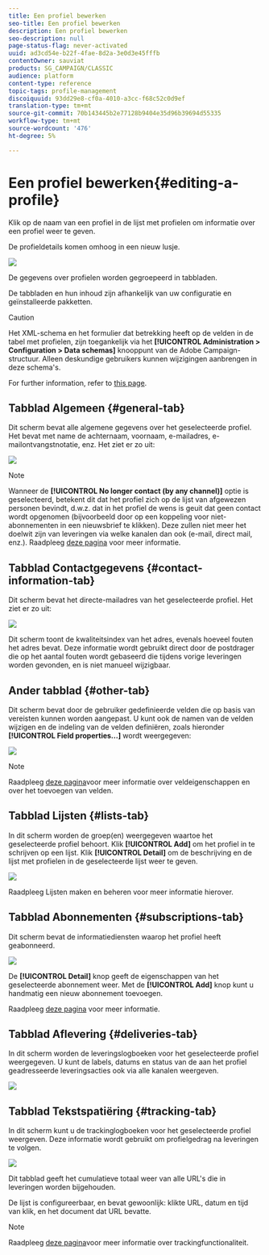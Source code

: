 ```yaml
---
title: Een profiel bewerken
seo-title: Een profiel bewerken
description: Een profiel bewerken
seo-description: null
page-status-flag: never-activated
uuid: ad3cd54e-b22f-4fae-8d2a-3e0d3e45fffb
contentOwner: sauviat
products: SG_CAMPAIGN/CLASSIC
audience: platform
content-type: reference
topic-tags: profile-management
discoiquuid: 93dd29e8-cf0a-4010-a3cc-f68c52c0d9ef
translation-type: tm+mt
source-git-commit: 70b143445b2e77128b9404e35d96b39694d55335
workflow-type: tm+mt
source-wordcount: '476'
ht-degree: 5%

---
```



# Een profiel bewerken{#editing-a-profile}

Klik op de naam van een profiel in de lijst met profielen om informatie over een profiel weer te geven.

De profieldetails komen omhoog in een nieuw lusje.

![](assets/s_user_recipient_edit.png)

De gegevens over profielen worden gegroepeerd in tabbladen.

De tabbladen en hun inhoud zijn afhankelijk van uw configuratie en geïnstalleerde pakketten.

>[!CAUTION]
>
>Het XML-schema en het formulier dat betrekking heeft op de velden in de tabel met profielen, zijn toegankelijk via het **[!UICONTROL Administration > Configuration > Data schemas]** knooppunt van de Adobe Campaign-structuur. Alleen deskundige gebruikers kunnen wijzigingen aanbrengen in deze schema&#39;s.
>
>For further information, refer to [this page](../../configuration/using/about-schema-edition.md).

## Tabblad Algemeen {#general-tab}

Dit scherm bevat alle algemene gegevens over het geselecteerde profiel. Het bevat met name de achternaam, voornaam, e-mailadres, e-mailontvangstnotatie, enz. Het ziet er zo uit:

![](assets/s_ncs_user_profile_general_tab.png)

>[!NOTE]
>
>Wanneer de **[!UICONTROL No longer contact (by any channel)]** optie is geselecteerd, betekent dit dat het profiel zich op de lijst van afgewezen personen bevindt, d.w.z. dat in het profiel de wens is geuit dat geen contact wordt opgenomen (bijvoorbeeld door op een koppeling voor niet-abonnementen in een nieuwsbrief te klikken). Deze zullen niet meer het doelwit zijn van leveringen via welke kanalen dan ook (e-mail, direct mail, enz.). Raadpleeg [deze pagina](../../delivery/using/understanding-quarantine-management.md) voor meer informatie.

## Tabblad Contactgegevens {#contact-information-tab}

Dit scherm bevat het directe-mailadres van het geselecteerde profiel. Het ziet er zo uit:

![](assets/s_ncs_user_profile_details_tab.png)

Dit scherm toont de kwaliteitsindex van het adres, evenals hoeveel fouten het adres bevat. Deze informatie wordt gebruikt direct door de postdrager die op het aantal fouten wordt gebaseerd die tijdens vorige leveringen worden gevonden, en is niet manueel wijzigbaar.

## Ander tabblad {#other-tab}

Dit scherm bevat door de gebruiker gedefinieerde velden die op basis van vereisten kunnen worden aangepast. U kunt ook de namen van de velden wijzigen en de indeling van de velden definiëren, zoals hieronder **[!UICONTROL Field properties...]** wordt weergegeven:

![](assets/s_ncs_user_profile_others_tab.png)

>[!NOTE]
>
>Raadpleeg [deze pagina](../../configuration/using/new-field-wizard.md)voor meer informatie over veldeigenschappen en over het toevoegen van velden.

## Tabblad Lijsten {#lists-tab}

In dit scherm worden de groep(en) weergegeven waartoe het geselecteerde profiel behoort. Klik **[!UICONTROL Add]** om het profiel in te schrijven op een lijst. Klik **[!UICONTROL Detail]** om de beschrijving en de lijst met profielen in de geselecteerde lijst weer te geven.

![](assets/s_ncs_user_profile_groups_tab_details.png)

Raadpleeg Lijsten [](../../platform/using/creating-and-managing-lists.md)maken en beheren voor meer informatie hierover.

## Tabblad Abonnementen {#subscriptions-tab}

Dit scherm bevat de informatiediensten waarop het profiel heeft geabonneerd.

![](assets/s_ncs_user_profile_subscript_tab_details.png)

De **[!UICONTROL Detail]** knop geeft de eigenschappen van het geselecteerde abonnement weer. Met de **[!UICONTROL Add]** knop kunt u handmatig een nieuw abonnement toevoegen.

Raadpleeg [deze pagina](../../delivery/using/managing-subscriptions.md) voor meer informatie.

## Tabblad Aflevering {#deliveries-tab}

In dit scherm worden de leveringslogboeken voor het geselecteerde profiel weergegeven. U kunt de labels, datums en status van de aan het profiel geadresseerde leveringsacties ook via alle kanalen weergeven.

![](assets/s_ncs_user_profile_delivery_tab.png)

## Tabblad Tekstspatiëring {#tracking-tab}

In dit scherm kunt u de trackinglogboeken voor het geselecteerde profiel weergeven. Deze informatie wordt gebruikt om profielgedrag na leveringen te volgen.

![](assets/s_ncs_user_profile_tracking_tab.png)

Dit tabblad geeft het cumulatieve totaal weer van alle URL&#39;s die in leveringen worden bijgehouden.

De lijst is configureerbaar, en bevat gewoonlijk: klikte URL, datum en tijd van klik, en het document dat URL bevatte.

>[!NOTE]
>
>Raadpleeg [deze pagina](../../delivery/using/monitoring-a-delivery.md)voor meer informatie over trackingfunctionaliteit.


